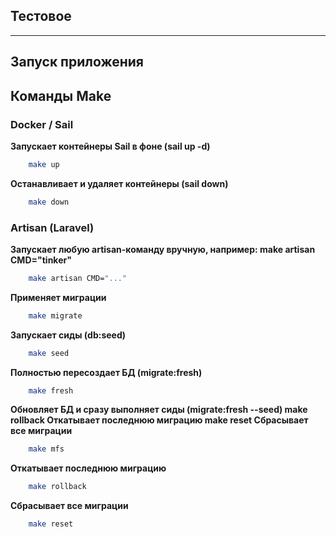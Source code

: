 ## Тестовое

---

## Запуск приложения


## Команды Make
### Docker / Sail

**Запускает контейнеры Sail в фоне (sail up -d)**
```bash 
    make up
```

**Останавливает и удаляет контейнеры (sail down)**
```bash 
    make down
```
### Artisan (Laravel)

**Запускает любую artisan-команду вручную, например:
make artisan CMD="tinker"**
```bash 
    make artisan CMD="..."
```
**Применяет миграции**
```bash 
    make migrate
```
**Запускает сиды (db:seed)**
```bash 
    make seed
```
**Полностью пересоздает БД (migrate:fresh)**
```bash 
    make fresh
```

**Обновляет БД и сразу выполняет сиды (migrate:fresh --seed)
make rollback	Откатывает последнюю миграцию
make reset	Сбрасывает все миграции**
```bash 
    make mfs
```
**Откатывает последнюю миграцию**
```bash 
    make rollback
```
**Сбрасывает все миграции**
```bash 
    make reset
```
